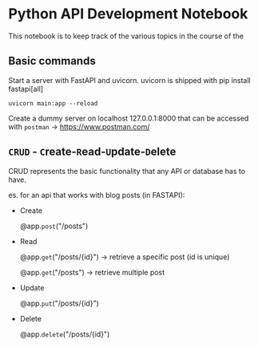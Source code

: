 # Python API Development Notebook

This notebook is to keep track of the various topics in the course of the

## Basic commands

Start a server with FastAPI and uvicorn.
uvicorn is shipped with pip install fastapi[all]

    uvicorn main:app --reload 

Create a dummy server on localhost 127.0.0.1:8000 that can be accessed with `postman` -> https://www.postman.com/


## `CRUD` - `C`reate-`R`ead-`U`pdate-`D`elete

CRUD represents the basic functionality that any API or database has to have.

es. for an api that works with blog posts (in FASTAPI):

* Create

    @app.`post`("/posts")

* Read

    @app.`get`("/posts/{id}") -> retrieve a specific post (id is unique)

    @app.`get`("/posts") -> retrieve multiple post

* Update

    @app.`put`("/posts/{id}")

* Delete

    @app.`delete`("/posts/{id}")